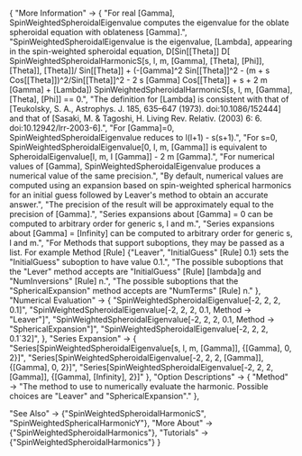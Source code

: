 {
  "More Information" -> {
    "For real \[Gamma], SpinWeightedSpheroidalEigenvalue computes the eigenvalue for the oblate spheroidal equation with oblateness \[Gamma].",
    "SpinWeightedSpheroidalEigenvalue is the eigenvalue, \[Lambda], appearing in the spin-weighted spheroidal equation, D[Sin[\[Theta]] D[ SpinWeightedSpheroidalHarmonicS[s, l, m, \[Gamma], \[Theta], \[Phi]], \[Theta]], \[Theta]]/ Sin[\[Theta]] + (-\[Gamma]^2 Sin[\[Theta]]^2 - (m + s Cos[\[Theta]])^2/Sin[\[Theta]]^2 - 2 s \[Gamma] Cos[\[Theta]] + s + 2 m \[Gamma] + \[Lambda]) SpinWeightedSpheroidalHarmonicS[s, l, m, \[Gamma], \[Theta], \[Phi]] == 0.",
    "The definition for \[Lambda] is consistent with that of [Teukolsky, S. A., Astrophys. J. 185, 635–647 (1973). doi:10.1086/152444] and that of [Sasaki, M. & Tagoshi, H. Living Rev. Relativ. (2003) 6: 6. doi:10.12942/lrr-2003-6].",
    "For \[Gamma]=0, SpinWeightedSpheroidalEigenvalue reduces to l(l+1) - s(s+1).",
    "For s=0, SpinWeightedSpheroidalEigenvalue[0, l, m, \[Gamma]] is equivalent to SpheroidalEigenvalue[l, m, I \[Gamma]] - 2 m \[Gamma].",
    "For numerical values of \[Gamma], SpinWeightedSpheroidalEigenvalue produces a numerical value of the same precision.",
    "By default, numerical values are computed using an expansion based on spin-weighted spherical harmonics for an initial guess followed by Leaver's method to obtain an accurate answer.",
    "The precision of the result will be approximately equal to the precision of \[Gamma].",
    "Series expansions about \[Gamma] = 0 can be computed to arbitrary order for generic s, l and m.",
    "Series expansions about \[Gamma] = \[Infinity] can be computed to arbitrary order for generic s, l and m.",
    "For Methods that support suboptions, they may be passed as a list. For example Method \[Rule] {\"Leaver\", \"InitialGuess\" \[Rule] 0.1} sets the \"InitialGuess\" suboption to have value 0.1.",
    "The possible suboptions that the \"Lever\" method accepts are \"InitialGuess\" \[Rule] \[lambda]g and \"NumInversions\" \[Rule] n.",
    "The possible suboptions that the \"SphericalExpansion\" method accepts are \"NumTerms\" \[Rule] n."
    },
  "Numerical Evaluation" -> {
    "SpinWeightedSpheroidalEigenvalue[-2, 2, 2, 0.1]",
    "SpinWeightedSpheroidalEigenvalue[-2, 2, 2, 0.1, Method -> "Leaver"]",
    "SpinWeightedSpheroidalEigenvalue[-2, 2, 2, 0.1, Method -> "SphericalExpansion"]",
    "SpinWeightedSpheroidalEigenvalue[-2, 2, 2, 0.1`32]",
    },
  "Series Expansion" -> {
    "Series[SpinWeightedSpheroidalEigenvalue[s, l, m, \[Gamma]], {\[Gamma], 0, 2}]",
    "Series[SpinWeightedSpheroidalEigenvalue[-2, 2, 2, \[Gamma]], {\[Gamma], 0, 2}]",
    "Series[SpinWeightedSpheroidalEigenvalue[-2, 2, 2, \[Gamma]], {\[Gamma], \[Infinity], 2}]"
    },
  "Option Descriptions" -> {
    "Method" -> "The method to use to numerically evaluate the harmonic. Possible choices are \"Leaver\" and \"SphericalExpansion\"."
    },

  "See Also" -> {"SpinWeightedSpheroidalHarmonicS", "SpinWeightedSphericalHarmonicY"},
  "More About" -> {"SpinWeightedSpheroidalHarmonics"},
  "Tutorials" -> {"SpinWeightedSpheroidalHarmonics"}
}